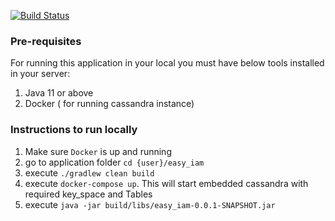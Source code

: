 [![Build Status](https://travis-ci.com/ravinder5/easyiam.svg?branch=master)](https://travis-ci.com/ravinder5/easyiam)

### Pre-requisites

For running this application in your local you must have below tools installed in your server:
1) Java 11 or above
2) Docker ( for running cassandra instance)

### Instructions to run locally
1) Make sure `Docker` is up and running
2) go to application folder `cd {user}/easy_iam`
3) execute `./gradlew clean build`
4) execute `docker-compose up`. This will start embedded cassandra with required key_space and Tables
5) execute `java -jar build/libs/easy_iam-0.0.1-SNAPSHOT.jar`
